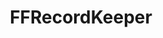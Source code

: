 ---
title: FFRecordKeeper
crosslinks:
- FinalFantasy
- FFBraveExvius
- FFRK
- y
- ffxiv
- grandorder
- DFFOperaOmnia
- modnews
- test
- Nexus6P
- safe__space
- OutOfTheLoop
- FFXII
- mycleavage
- KarmaCourt
- todayilearned
- giftcardexchange
- titusoneil
- 2zp0dhi
---